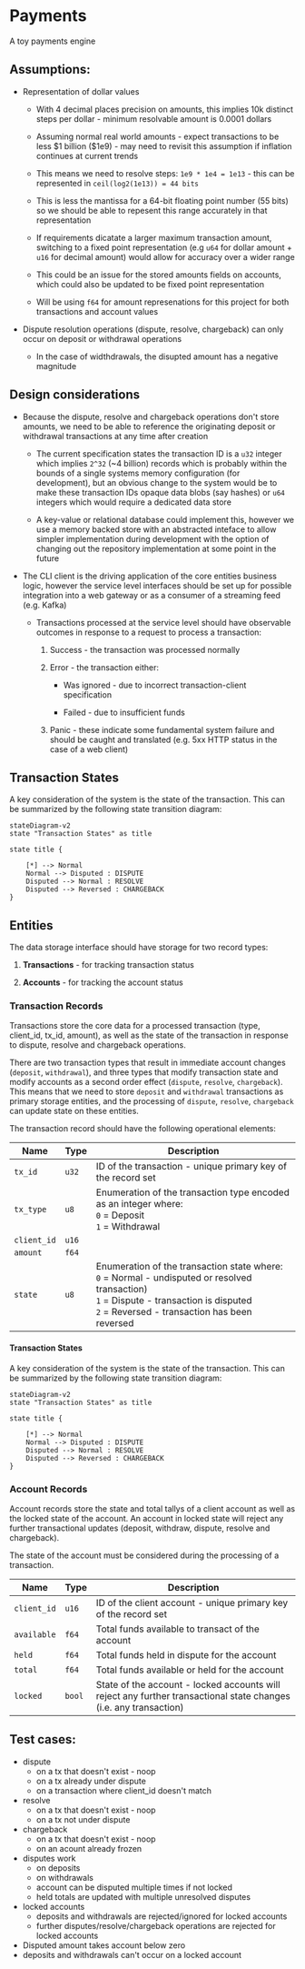 # Payments

A toy payments engine

## Assumptions:

* Representation of dollar values
  
  * With 4 decimal places precision on amounts, this implies 10k distinct steps per dollar - minimum resolvable amount is 0.0001 dollars
  
  * Assuming normal real world amounts - expect transactions to be less \$1 billion (\$1e9) - may need to revisit this assumption if inflation continues at current trends
  
  * This means we need to resolve steps: `1e9 * 1e4 = 1e13` - this can be represented in `ceil(log2(1e13)) = 44 bits`
  
  * This is less the mantissa for a 64-bit floating point number (55 bits) so we should be able to repesent this range accurately in that representation
  
  * If requirements dicatate a larger maximum transaction amount, switching to a fixed point representation (e.g `u64` for dollar amount + `u16` for decimal amount) would allow for accuracy over a wider range
  
  * This could be an issue for the stored amounts fields on accounts, which could also be updated to be fixed point representation
  
  * Will be using `f64` for amount represenations for this project for both transactions and account values

* Dispute resolution operations (dispute, resolve, chargeback) can only occur on deposit or withdrawal operations
  
  * In the case of widthdrawals, the disupted amount has a negative magnitude

## Design considerations

* Because the dispute, resolve and chargeback operations don't store amounts, we need to be able to reference the originating deposit or withdrawal transactions at any time after creation
  
  * The current specification states the transaction ID is a `u32` integer which implies `2^32` (~4 billion) records which is probably within the bounds of a single systems memory configuration (for development), but an obvious change to the system would be to make these transaction IDs opaque data blobs (say hashes) or `u64` integers which would require a dedicated data store
  
  * A key-value or relational database could implement this, however we use a memory backed store with an abstracted inteface to allow simpler implementation during development with the option of changing out the repository implementation at some point in the future

* The CLI client is the driving application of the core entities business logic, however the service level interfaces should be set up for possible integration into a web gateway or as a consumer of a streaming feed (e.g. Kafka)
  
  * Transactions processed at the service level should have observable outcomes in response to a request to process a transaction:
    
    1. Success - the transaction was processed normally
    
    2. Error - the transaction either:
       
       * Was ignored  - due to incorrect transaction-client specification
       
       * Failed - due to insufficient funds
    
    3. Panic - these indicate some fundamental system failure and should be caught and translated (e.g. 5xx HTTP status in the case of a web client)

## Transaction States

A key consideration of the system is the state of the transaction. This can be summarized by the following state transition diagram:

```mermaid
stateDiagram-v2
state "Transaction States" as title

state title {

    [*] --> Normal
    Normal --> Disputed : DISPUTE
    Disputed --> Normal : RESOLVE
    Disputed --> Reversed : CHARGEBACK
}
```

## Entities

The data storage interface should have storage for two record types:

1. **Transactions** - for tracking transaction status

2. **Accounts** - for tracking the account status

### Transaction Records

Transactions store the core data for a processed transaction (type, client_id, tx_id, amount), as well as the state of the transaction in response to dispute, resolve and chargeback operations.

There are two transaction types that result in immediate account changes (`deposit`, `withdrawal`), and three types that modify transaction state and modify accounts as a second order effect (`dispute`, `resolve`, `chargeback`). This means that we need to store `deposit` and `withdrawal` transactions as primary storage entities, and the processing of `dispute`, `resolve`, `chargeback` can update state on these entities.

The transaction record should have the following operational elements:

| Name        | Type  | Description                                                                                                                                                                                       |
| ----------- | ----- | ------------------------------------------------------------------------------------------------------------------------------------------------------------------------------------------------- |
| `tx_id`     | `u32` | ID of the transaction - unique primary key of the record set                                                                                                                                      |
| `tx_type`   | `u8`  | Enumeration of the transaction type encoded as an integer where:<br/>`0` = Deposit<br/>`1` = Withdrawal                                                                                           |
| `client_id` | `u16` |                                                                                                                                                                                                   |
| `amount`    | `f64` |                                                                                                                                                                                                   |
| `state`     | `u8`  | Enumeration of the transaction state where:<br/>`0` = Normal - undisputed or resolved transaction)<br/>`1` = Dispute - transaction is disputed<br/>`2` = Reversed - transaction has been reversed |

#### Transaction States

A key consideration of the system is the state of the transaction. This can be summarized by the following state transition diagram:

```mermaid
stateDiagram-v2
state "Transaction States" as title

state title {

    [*] --> Normal
    Normal --> Disputed : DISPUTE
    Disputed --> Normal : RESOLVE
    Disputed --> Reversed : CHARGEBACK
}
```

### Account Records

Account records store the state and total tallys of a client account as well as the locked state of the account. An account in locked state will reject any further transactional updates (deposit, withdraw, dispute, resolve and chargeback).

The state of the account must be considered during the processing of a transaction.

| Name        | Type   | Description                                                                                                       |
| ----------- | ------ | ----------------------------------------------------------------------------------------------------------------- |
| `client_id` | `u16`  | ID of the client account - unique primary key of the record set                                                   |
| `available` | `f64`  | Total funds available to transact of the account                                                                  |
| `held`      | `f64`  | Total funds held in dispute for the account                                                                       |
| `total`     | `f64`  | Total funds available or held for the account                                                                     |
| `locked`    | `bool` | State of the account - locked accounts will reject any further transactional state changes (i.e. any transaction) |

## Test cases:

- dispute
  - on a tx that doesn't exist - noop
  - on a tx already under dispute
  - on a transaction where client_id doesn't match
- resolve
  - on a tx that doesn't exist - noop
  - on a tx not under dispute
- chargeback
  - on a tx that doesn't exist - noop
  - on an acount already frozen
- disputes work
  - on deposits
  - on withdrawals
  - account can be disputed multiple times if not locked
  - held totals are updated with multiple unresolved disputes
- locked accounts
  * deposits and withdrawals are rejected/ignored for locked accounts
  - further disputes/resolve/chargeback operations are rejected for locked accounts
- Disputed amount takes account below zero
- deposits and withdrawals can't occur on a locked account